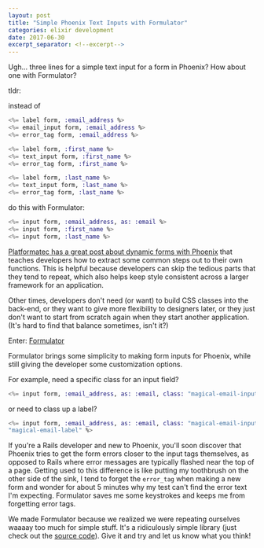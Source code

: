 ```yaml
---
layout: post
title: "Simple Phoenix Text Inputs with Formulator"
categories: elixir development
date: 2017-06-30
excerpt_separator: <!--excerpt-->
---
```


Ugh... three lines for a simple text input for a form in Phoenix? How about one with Formulator?

<!--excerpt-->

tldr:

instead of

```elixir
<%= label form, :email_address %>
<%= email_input form, :email_address %>
<%= error_tag form, :email_address %>

<%= label form, :first_name %>
<%= text_input form, :first_name %>
<%= error_tag form, :first_name %>

<%= label form, :last_name %>
<%= text_input form, :last_name %>
<%= error_tag form, :last_name %>
```

do this with Formulator:

```elixir
<%= input form, :email_address, as: :email %>
<%= input form, :first_name %>
<%= input form, :last_name %>
```
<!--excerpt-->

[Platformatec has a great post about dynamic forms with
Phoenix](http://blog.plataformatec.com.br/2016/09/dynamic-forms-with-phoenix/)
that teaches developers how to extract some common steps out to their own functions.
This is helpful because developers can skip the tedious parts that they tend to repeat,
which also helps keep style consistent across a larger framework for an
application.

Other times, developers don't need (or want) to build CSS classes into the back-end,
or they want to give more flexibility to designers later, or they just don't want
to start from scratch again when they start another application. (It's hard to find
that balance sometimes, isn't it?)

Enter: [Formulator](https://hexdocs.pm/formulator)

Formulator brings some simplicity to making form inputs for Phoenix, while still
giving the developer some customization options.

For example, need a specific class for an input field?

```elixir
<%= input form, :email_address, as: :email, class: "magical-email-input" %>
```

or need to class up a label?

```elixir
<%= input form, :email_address, as: :email, class: "magical-email-input", label: [class:
"magical-email-label" %>
```

If you're a Rails developer and new to Phoenix, you'll soon discover that Phoenix
tries to get the form errors closer to the input tags themselves, as opposed to Rails
where error messages are typically flashed near the top of a page. Getting used to
this difference is like putting my toothbrush on the other side of the sink, I
tend to forget the `error_tag` when making a new form and wonder for about 5
minutes why my test can't find the error text I'm expecting. Formulator saves me
some keystrokes and keeps me from forgetting error tags.

We made Formulator because we realized we were repeating ourselves waaaay
too much for simple stuff. It's a ridiculously simple library (just
check out the [source code](https://github.com/thoughtbot/formulator)). Give it
and try and let us know what you think!
